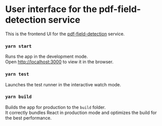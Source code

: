 # User interface for the pdf-field-detection service

This is the frontend UI for the [pdf-field-detection](https://github.com/chengliwang/pdf-field-detection) service.

### `yarn start`

Runs the app in the development mode.\
Open [http://localhost:3000](http://localhost:3000) to view it in the browser.

### `yarn test`

Launches the test runner in the interactive watch mode.

### `yarn build`

Builds the app for production to the `build` folder.\
It correctly bundles React in production mode and optimizes the build for the best performance.
